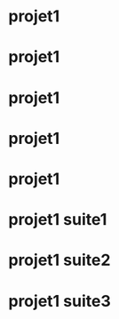 # projet1
# projet1
# projet1
# projet1
# projet1
# projet1 suite1
# projet1 suite2
# projet1 suite3

